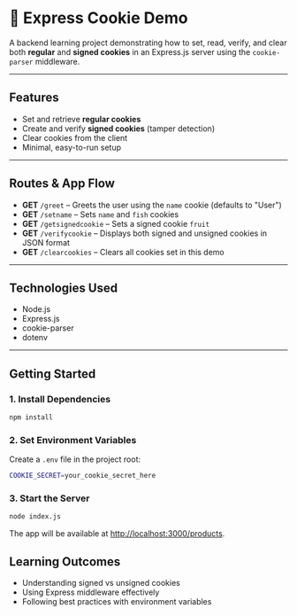 # 🍪 Express Cookie Demo

A backend learning project demonstrating how to set, read, verify, and clear both **regular** and **signed cookies** in an Express.js server using the `cookie-parser` middleware.

---

## Features

- Set and retrieve **regular cookies**
- Create and verify **signed cookies** (tamper detection)
- Clear cookies from the client
- Minimal, easy-to-run setup

---

## Routes & App Flow

- **GET** `/greet` – Greets the user using the `name` cookie (defaults to "User")
- **GET** `/setname` – Sets `name` and `fish` cookies
- **GET** `/getsignedcookie` – Sets a signed cookie `fruit`
- **GET** `/verifycookie` – Displays both signed and unsigned cookies in JSON format
- **GET** `/clearcookies` – Clears all cookies set in this demo

---

## Technologies Used

- Node.js
- Express.js
- cookie-parser
- dotenv

---

## Getting Started

### 1. Install Dependencies
```bash
npm install
```

### 2. Set Environment Variables
Create a `.env` file in the project root:
```bash
COOKIE_SECRET=your_cookie_secret_here
```

### 3. Start the Server
```bash
node index.js
```
The app will be available at [http://localhost:3000/products](http://localhost:3000/products).

## Learning Outcomes

- Understanding signed vs unsigned cookies
- Using Express middleware effectively
- Following best practices with environment variables